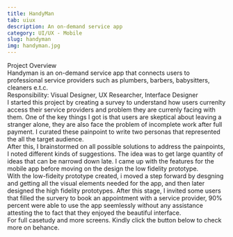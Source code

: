 ```yaml
---
title: HandyMan
tab: uiux
description: An on-demand service app
category: UI/UX - Mobile
slug: handyman
img: handyman.jpg
---
```





<div class="lg:p-4 pt-4 mb-4 text-pryColor font-bold text-2xl lg:text-4xl">
  Project Overview
</div>

<div class="lg:p-4 mb-4 leading-9">
Handyman is an on-demand service app that connects users to professional service providers such as plumbers, barbers, babysitters, cleaners e.t.c. 
<div class="pt-4 ">
 <span class = "text-pryColor font-bold"> Responsibility:</span> Visual Designer, UX Researcher, Interface Designer
</div>
</div>

<div class=" pt-4 lg:p-4 mb-4 leading-9">
I started this project by creating a survey to understand how users currenlty access their service providers and problem they are currenly facing with them. One of the key things I got is that users are skeptical about leaving a stranger alone, they are also face the problem of incomplete work after full payment. I curated these painpoint to write two personas that represented the all the target audience.  
</div>
  <div class="lg:w-4/5 mt-14 m-auto">
    <div><dynamic-image filename="persona-2.jpg"></dynamic-image> </div>
    <div Class = "mt-14"><dynamic-image filename="persona-1.jpg"></dynamic-image> </div>
  </div>



<!--more-->

 
  <div class="mt-14 pt-4 lg:p-4 mb-4 leading-9">
    After this, I brainstormed on all possible solutions to address the painpoints, I noted different kinds of suggestions. The idea was to get large quantity of ideas that can be narrowd down late. I came up with the features for the mobile app before moving on the design the low fidelity prototype.  
  </div>

   <div class="lg:w-4/5 m-auto mt-14">
    <div><dynamic-image filename="wireframe.jpg"></dynamic-image> </div>
  </div>

<div class=" mt-14 pt-4 lg:p-4 mb-4 leading-9">
With the low-fideity prototype created, i moved a step forward by desgning and getting all the visual elements needed for the app, and then later designed the high fidelity prototypes. After this stage, I invited some users that filled the survery to book an appointment with a service provider, 90% percent were able to use the app seemlessly without any assistance attesting the to fact that they enjoyed the beautiful interface.
</div>

<div class="pt-4 lg:p-4 mb-4 leading-9">
For full casetudy and more screens. Kindly click the button below to check more on behance.
</div>
<btn3 text="See More" href="https://www.behance.net/gallery/122141817/Handyman-On-demand-service-app"> </btn3 >



 


   